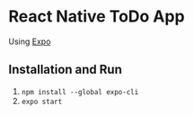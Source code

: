 #   React Native ToDo App
Using [Expo](https://docs.expo.io/)

## Installation and Run
1. `npm install --global expo-cli`
2. `expo start`
